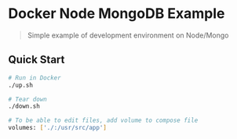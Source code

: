 # Docker Node MongoDB Example

> Simple example of development environment on Node/Mongo

## Quick Start

```bash
# Run in Docker
./up.sh

# Tear down
./down.sh

# To be able to edit files, add volume to compose file
volumes: ['./:/usr/src/app']
```
